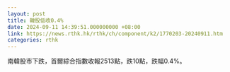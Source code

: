 ```yaml
---
layout: post
title: 韓股低收0.4%
date: 2024-09-11 14:39:51.000000000 +08:00
link: https://news.rthk.hk/rthk/ch/component/k2/1770203-20240911.htm
categories: rthk
---
```


南韓股市下跌，首爾綜合指數收報2513點，跌10點，跌幅0.4%。
